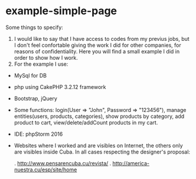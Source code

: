 # example-simple-page

Some things to specify:

1. I would like to say that I have access to codes from my previus jobs, but I don't feel confortable giving the work I did for other companies, for reasons of confidentiality. Here you will find a small example I did in order to show how I work.
2. For the example I use:
  - MySql for DB
  - php using CakePHP 3.2.12 framework
  - Bootstrap, jQuery
  - Some functions: login(User => "John", Password => "123456"), manage entities(users, products, categories), show products by category, add product to cart, view/delete/addCount products in my cart.
  - IDE: phpStorm 2016
  - Websites where I worked and are visibles on Internet, the others only are visibles inside Cuba. In all cases respecting the designer's proposal:

      . http://www.pensarencuba.cu/revista/
      . http://america-nuestra.cu/esp/site/home



